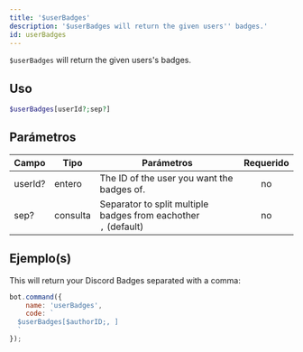 ```yaml
---
title: '$userBadges'
description: '$userBadges will return the given users'' badges.'
id: userBadges
---
```


`$userBadges` will return the given users's badges.

## Uso

```php
$userBadges[userId?;sep?]
```

## Parámetros

| Campo   | Tipo     | Parámetros                                                                   | Requerido |
| ------- | -------- | ---------------------------------------------------------------------------- |:---------:|
| userId? | entero   | The ID of the user you want the badges of.                                   |    no     |
| sep?    | consulta | Separator to split multiple badges from eachother <br /> `,` (default) |    no     |

## Ejemplo(s)

This will return your Discord Badges separated with a comma:

```javascript
bot.command({
    name: 'userBadges',
    code: `
  $userBadges[$authorID;, ]
  `
});
```
